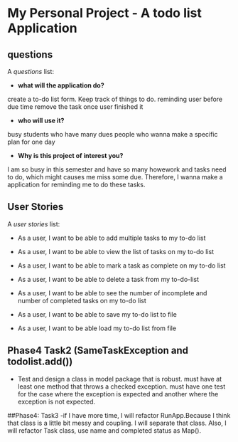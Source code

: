 # My Personal Project - A todo list Application

## questions

A *questions* list:
- **what will the application do?**

create a to-do list form. Keep track of things to do. reminding user before due time
remove the task once user finished it

- **who will use it?**

busy students who have many dues
people who wanna make a specific plan for one day

- **Why is this project of interest you?**

I am so busy in this semester and have so many howework and tasks need to do, which might causes me miss some due.
Therefore, I wanna make a application for reminding me to do these tasks.

## User Stories

A *user stories* list:
- As a user, I want to be able to add multiple tasks to my to-do list
- As a user, I want to be able to view the list of tasks on my to-do list
- As a user, I want to be able to mark a task as complete on my to-do list
- As a user, I want to be able to delete a task from my to-do-list
- As a user, I want to be able to see the number of incomplete and number of completed tasks on my to-do list


- As a user, I want to be able to save my to-do list to file
- As a user, I want to be able load my to-do list from file 


## Phase4 Task2 (SameTaskException and todolist.add())
- Test and design a class in model package that is robust.
must have at least one method that throws a checked exception.
must have one test for the case where the exception is expected and another where the exception is not expected.

##Phase4: Task3
-if I have more time, I will refactor RunApp.Because I think that class is a little
bit messy and coupling. I will separate that class. Also, I will refactor Task class,
use name and completed status as Map().
